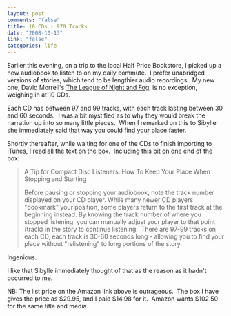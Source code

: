 ```yaml
--- 
layout: post
comments: "false"
title: 10 CDs - 970 Tracks
date: "2008-10-13"
link: "false"
categories: life
---
```

Earlier this evening, on a trip to the local Half Price Bookstore, I picked up a new audiobook to listen to on my daily commute.  I prefer unabridged versions of stories, which tend to be lengthier audio recordings.  My new one, David Morrell's <a title="The League of Night and Fog" href="http://www.amazon.com/League-Night-Fog-David-Morrell/dp/1597377627/ref=sr_1_1?ie=UTF8&amp;s=books&amp;qid=1223947929&amp;sr=8-1">The League of Night and Fog</a>, is no exception, weighing in at 10 CDs.

Each CD has between 97 and 99 tracks, with each track lasting between 30 and 60 seconds.  I was a bit mystified as to why they would break the narration up into so many little pieces.  When I remarked on this to Sibylle she immediately said that way you could find your place faster.  

Shortly thereafter, while waiting for one of the CDs to finish importing to iTunes, I read all the text on the box.  Including this bit on one end of the box:
<blockquote>A Tip for Compact Disc Listeners: How To Keep Your Place When Stopping and Starting

Before pausing or stopping your audiobook, note the track number displayed on your CD player. While many newer CD players "bookmark" your position, some players return to the first track at the beginning instead. By knowing the track number of where you stopped listening, you can manually adjust your player to that point (track) in the story to continue listening.  There are 97-99 tracks on each CD, each track is 30-60 seconds long - allowing you to find your place without "relistening" to long portions of the story.</blockquote>
Ingenious.  

I like that Sibylle immediately thought of that as the reason as it hadn't occurred to me.

NB: The list price on the Amazon link above is outrageous.  The box I have gives the price as $29.95, and I paid $14.98 for it.  Amazon wants $102.50 for the same title and media.
